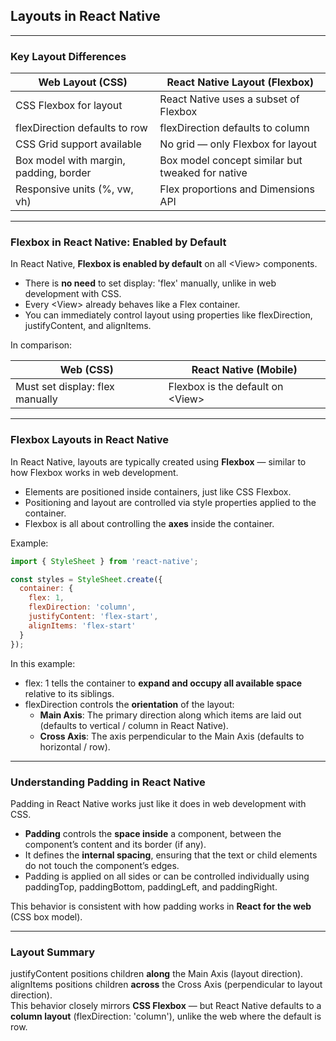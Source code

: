 ## Layouts in React Native

---

### Key Layout Differences

<table class="notesTable">
  <thead>
    <tr class="tableHeader">
      <th class="tableCellHeader">Web Layout (CSS)</th>
      <th class="tableCellHeader">React Native Layout (Flexbox)</th>
    </tr>
  </thead>
  <tbody>
    <tr class="tableRow">
      <td class="tableCell">CSS Flexbox for layout</td>
      <td class="tableCell">React Native uses a subset of Flexbox</td>
    </tr>
    <tr class="tableRow">
      <td class="tableCell">flexDirection defaults to row</td>
      <td class="tableCell">flexDirection defaults to column</td>
    </tr>
    <tr class="tableRow">
      <td class="tableCell">CSS Grid support available</td>
      <td class="tableCell">No grid — only Flexbox for layout</td>
    </tr>
    <tr class="tableRow">
      <td class="tableCell">Box model with margin, padding, border</td>
      <td class="tableCell">Box model concept similar but tweaked for native</td>
    </tr>
    <tr class="tableRow">
      <td class="tableCell">Responsive units (%, vw, vh)</td>
      <td class="tableCell">Flex proportions and Dimensions API</td>
    </tr>
  </tbody>
</table>

---

### Flexbox in React Native: Enabled by Default

In React Native, **Flexbox is enabled by default** on all <span class="codeSnip">&lt;View&gt;</span> components.

- There is **no need** to set <span class="codeSnip">display: 'flex'</span> manually, unlike in web development with CSS.
- Every <span class="codeSnip">&lt;View&gt;</span> already behaves like a Flex container.
- You can immediately control layout using properties like <span class="codeSnip">flexDirection</span>, <span class="codeSnip">justifyContent</span>, and <span class="codeSnip">alignItems</span>.

In comparison:

<table class="notesTable">
  <thead>
    <tr class="tableHeader">
      <th class="tableCellHeader">Web (CSS)</th>
      <th class="tableCellHeader">React Native (Mobile)</th>
    </tr>
  </thead>
  <tbody>
    <tr class="tableRow">
      <td class="tableCell">Must set <span class="codeSnip">display: flex</span> manually</td>
      <td class="tableCell">Flexbox is the default on <span class="codeSnip">&lt;View&gt;</span></td>
    </tr>
  </tbody>
</table>

---

### Flexbox Layouts in React Native

In React Native, layouts are typically created using **Flexbox** — similar to how Flexbox works in web development.

- Elements are positioned inside containers, just like CSS Flexbox.
- Positioning and layout are controlled via style properties applied to the container.
- Flexbox is all about controlling the **axes** inside the container.

Example:

```javascript
import { StyleSheet } from 'react-native';

const styles = StyleSheet.create({
  container: {
    flex: 1,
    flexDirection: 'column',
    justifyContent: 'flex-start',
    alignItems: 'flex-start'
  }
});
```

In this example:

- <span class="codeSnip">flex: 1</span> tells the container to **expand and occupy all available space** relative to its siblings.
- <span class="codeSnip">flexDirection</span> controls the **orientation** of the layout:
  - **Main Axis**: The primary direction along which items are laid out (defaults to vertical / column in React Native).
  - **Cross Axis**: The axis perpendicular to the Main Axis (defaults to horizontal / row).

---

### Understanding Padding in React Native

Padding in React Native works just like it does in web development with CSS.

- **Padding** controls the **space inside** a component, between the component’s content and its border (if any).
- It defines the **internal spacing**, ensuring that the text or child elements do not touch the component’s edges.
- Padding is applied on all sides or can be controlled individually using
  <span class="codeSnip">paddingTop</span>, <span class="codeSnip">paddingBottom</span>,
  <span class="codeSnip">paddingLeft</span>, and <span class="codeSnip">paddingRight</span>.

This behavior is consistent with how padding works in **React for the web** (CSS box model).

---

### Layout Summary

<span class="codeSnip">justifyContent</span> positions children **along** the Main Axis (layout direction).  
<span class="codeSnip">alignItems</span> positions children **across** the Cross Axis (perpendicular to layout direction).  
This behavior closely mirrors **CSS Flexbox** — but React Native defaults to a **column layout** (<span class="codeSnip">flexDirection: 'column'</span>), unlike the web where the default is row.